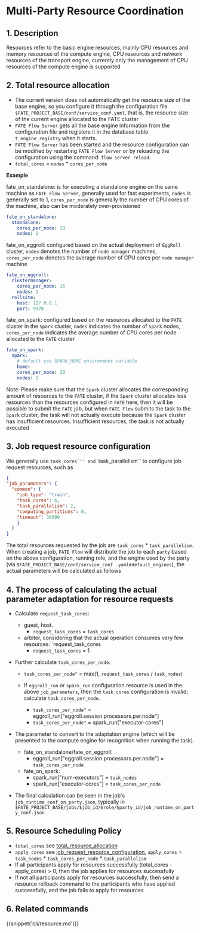 # Multi-Party Resource Coordination

## 1. Description

Resources refer to the basic engine resources, mainly CPU resources and memory resources of the compute engine, CPU resources and network resources of the transport engine, currently only the management of CPU resources of the compute engine is supported

## 2. Total resource allocation

- The current version does not automatically get the resource size of the base engine, so you configure it through the configuration file `$FATE_PROJECT_BASE/conf/service_conf.yaml`, that is, the resource size of the current engine allocated to the FATE cluster
- `FATE Flow Server` gets all the base engine information from the configuration file and registers it in the database table `t_engine_registry` when it starts.
- `FATE Flow Server` has been started and the resource configuration can be modified by restarting `FATE Flow Server` or by reloading the configuration using the command: `flow server reload`.
- `total_cores` = `nodes` * `cores_per_node`

**Example**

fate_on_standalone: is for executing a standalone engine on the same machine as `FATE Flow Server`, generally used for fast experiments, `nodes` is generally set to 1, `cores_per_node` is generally the number of CPU cores of the machine, also can be moderately over-provisioned

```yaml
fate_on_standalone:
  standalone:
    cores_per_node: 20
    nodes: 1
```

fate_on_eggroll: configured based on the actual deployment of `EggRoll` cluster, `nodes` denotes the number of `node manager` machines, `cores_per_node` denotes the average number of CPU cores per `node manager` machine

```yaml
fate_on_eggroll:
  clustermanager:
    cores_per_node: 16
    nodes: 1
  rollsite:
    host: 127.0.0.1
    port: 9370
```

fate_on_spark: configured based on the resources allocated to the `FATE` cluster in the `Spark` cluster, `nodes` indicates the number of `Spark` nodes, `cores_per_node` indicates the average number of CPU cores per node allocated to the `FATE` cluster

```yaml
fate_on_spark:
  spark:
    # default use SPARK_HOME environment variable
    home:
    cores_per_node: 20
    nodes: 2
```

Note: Please make sure that the `Spark` cluster allocates the corresponding amount of resources to the `FATE` cluster, if the `Spark` cluster allocates less resources than the resources configured in `FATE` here, then it will be possible to submit the `FATE` job, but when `FATE Flow` submits the task to the `Spark` cluster, the task will not actually execute because the `Spark` cluster has insufficient resources. Insufficient resources, the task is not actually executed

## 3. Job request resource configuration

We generally use ``task_cores`'' and ``task_parallelism`' to configure job request resources, such as

```json
{
"job_parameters": {
  "common": {
    "job_type": "train",
    "task_cores": 6,
    "task_parallelism": 2,
    "computing_partitions": 8,
    "timeout": 36000
    }
  }
}
```

The total resources requested by the job are `task_cores` * `task_parallelism`. When creating a job, `FATE Flow` will distribute the job to each `party` based on the above configuration, running role, and the engine used by the party (via `$FATE_PROJECT_BASE/conf/service_conf .yaml#default_engines`), the actual parameters will be calculated as follows

## 4. The process of calculating the actual parameter adaptation for resource requests

- Calculate `request_task_cores`:
  - guest, host.
    - `request_task_cores` = `task_cores`
  - arbiter, considering that the actual operation consumes very few resources: `request_task_cores
    - `request_task_cores` = 1

- Further calculate `task_cores_per_node`.
  - `task_cores_per_node"` = max(1, `request_task_cores` / `task_nodes`)

  - If `eggroll_run` or `spark_run` configuration resource is used in the above `job_parameters`, then the `task_cores` configuration is invalid; calculate `task_cores_per_node`.
    - `task_cores_per_node"` = eggroll_run["eggroll.session.processors.per.node"]
    - `task_cores_per_node"` = spark_run["executor-cores"]

- The parameter to convert to the adaptation engine (which will be presented to the compute engine for recognition when running the task).
  - fate_on_standalone/fate_on_eggroll:
    - eggroll_run["eggroll.session.processors.per.node"] = `task_cores_per_node`
  - fate_on_spark:
    - spark_run["num-executors"] = `task_nodes`
    - spark_run["executor-cores"] = `task_cores_per_node`

- The final calculation can be seen in the job's `job_runtime_conf_on_party.json`, typically in `$FATE_PROJECT_BASE/jobs/$job_id/$role/$party_id/job_runtime_on_party_conf.json `

## 5. Resource Scheduling Policy
- `total_cores` see [total_resource_allocation](#2-total-resource-allocation)
- `apply_cores` see [job_request_resource_configuration](#3-job-request-resource-configuration), `apply_cores` = `task_nodes` * `task_cores_per_node` * `task_parallelism`
- If all participants apply for resources successfully (total_cores - apply_cores) > 0, then the job applies for resources successfully
- If not all participants apply for resources successfully, then send a resource rollback command to the participants who have applied successfully, and the job fails to apply for resources

## 6. Related commands

{{snippet('cli/resource.md')}}

